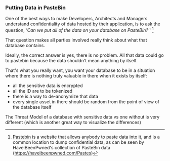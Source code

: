 ### Putting Data in PasteBin

One of the best ways to make Developers, Architects and Managers understand confidentiality of data hosted by their application, is to ask the question, _'Can we put all of the data on your database on PasteBin?'_' [^PasteBin]

That question makes all parties involved really think about what that database contains.

Ideally, the correct answer is yes, there is no problem. All that data could go to pastebin because the data shouldn't mean anything by itself.

That's what you really want, you want your database to be in a situation where there is nothing truly valuable in there when it exists by itself:
  - all the sensitive data is encrypted
  - all the ID are to be tokenized
  - there is a way to de-anonymize that data
  - every single asset in there should be random from the point of view of the database itself

The Threat Model of a database with sensitive data vs one without is very different (which is another great way to visualize the differences)


[^PasteBin]: [Pastebin](http://pastebin.com/) is a website that allows anybody to paste data into it, and is a common location to dump confidential data, as can be seen by HaveIBeenPwned's collection of PasteBin data (https://haveibeenpwned.com/Pastes)
